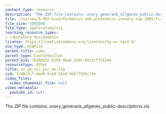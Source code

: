 ```yaml
---
content_type: resource
description: 'The ZIP file contains: ovary_generank_allgenes_public-descriptions.xls.'
file: /courses/6-092-bioinformatics-and-proteomics-january-iap-2005/fc40c2cfded05ce031a402b77929c79e_ov_ge_all_puc_de.zip
file_size: 1693990
file_type: application/zip
learning_resource_types:
- Laboratory Assignments
license: https://creativecommons.org/licenses/by-nc-sa/4.0/
ocw_type: OCWFile
parent_title: Labs
parent_type: CourseSection
parent_uid: 7bd9d252-6159-9beb-330f-0525cf7fe294
resourcetype: Other
title: ov_ge_all_puc_de.zip
uid: fc40c2cf-ded0-5ce0-31a4-02b77929c79e
video_files:
  video_thumbnail_file: null
video_metadata:
  youtube_id: null
---
```

The ZIP file contains: ovary_generank_allgenes_public-descriptions.xls.